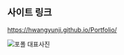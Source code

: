 ## 사이트 링크
https://hwangyunji.github.io/Portfolio/

![포폴 대표사진](https://user-images.githubusercontent.com/105402299/187316701-3a0a2a9f-aefe-4493-a99a-dd507b7b1fb2.JPG)

